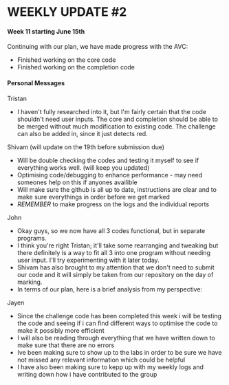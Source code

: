 # WEEKLY UPDATE #2

#### Week 11 starting June 15th
Continuing with our plan, we have made progress with the AVC:

- Finished working on the core code
- Finished working on the completion code

#### Personal Messages

Tristan
- I haven't fully researched into it, but I'm fairly certain that the code shouldn't need user inputs. The core and completion should be able to be merged without much modification to existing code. The challenge can also be added in, since it just detects red.


Shivam (will update on the 19th before submission due)
- Will be double checking the codes and testing it myself to see if everything works well. (will keep you updated)
- Optimising code/debugging to enhance performance - may need someones help on this if anyones availible
- Will make sure the github is all up to date, instructions are clear and to make sure everythings in order before we get marked  
- *REMEMBER* to make progress on the logs and the individual reports


John
- Okay guys, so we now have all 3 codes functional, but in separate programs.
- I think you're right Tristan; it'll take some rearranging and tweaking but there definitely is a way to fit all 3 into one program without needing user input. I'll try experimenting with it later today.
- Shivam has also brought to my attention that we don't need to submit our code and it will simply be taken from our repository on the day of marking.
- In terms of our plan, here is a brief analysis from my perspective:

Jayen
- Since the challenge code has been completed this week i will be testing the code and seeing if i can find different ways to optimise the code to make it possibly more efficient
- I will also be reading through everything that we have written down to make sure that there are no errors
- Ive been making sure to show up to the labs in order to be sure we have not missed any relevant information which could be helpful
- I have also been making sure to kepp up with my weekly logs and writing down how i have contributed to the group
